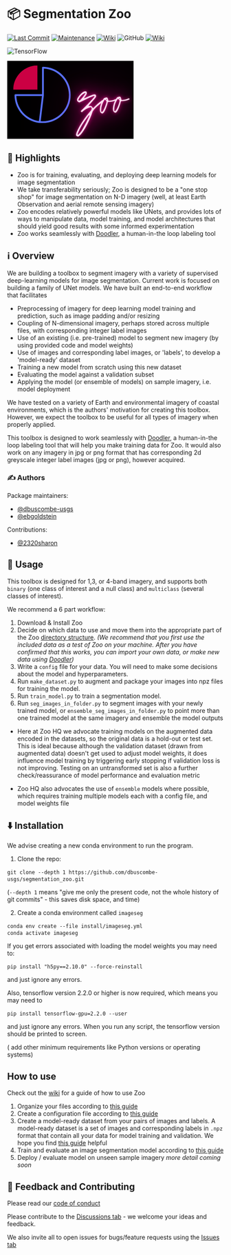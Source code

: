 # 📦 Segmentation Zoo
[![Last Commit](https://img.shields.io/github/last-commit/dbuscombe-usgs/segmentation_zoo)](
https://github.com/dbuscombe-usgs/segmentation_zoo/commits/main)
[![Maintenance](https://img.shields.io/badge/Maintained%3F-yes-green.svg)](https://github.com/dbuscombe-usgs/segmentation_zoo/graphs/commit-activity)
[![Wiki](https://img.shields.io/badge/wiki-documentation-forestgreen)](https://github.com/dbuscombe-usgs/segmentation_zoo/wiki)
![GitHub](https://img.shields.io/github/license/dbuscombe-usgs/segmentation_zoo)
[![Wiki](https://img.shields.io/badge/discussion-active-forestgreen)](https://github.com/dbuscombe-usgs/segmentation_zoo/discussions)

![TensorFlow](https://img.shields.io/badge/TensorFlow-%23FF6F00.svg?style=for-the-badge&logo=TensorFlow&logoColor=white)

![Zoo Logo](./zoo-logo.png)

## 🌟 Highlights

- Zoo is for training, evaluating, and deploying deep learning models for image segmentation
- We take transferability seriously; Zoo is designed to be a "one stop shop" for image segmentation on N-D imagery (well, at least Earth Observation and aerial remote sensing imagery)
- Zoo encodes relatively powerful models like UNets, and provides lots of ways to manipulate data, model training, and model architectures that should yield good results with some informed experimentation
- Zoo works seamlessly with [Doodler](https://github.com/dbuscombe-usgs/dash_doodler), a human-in-the loop labeling tool

## ℹ️ Overview

We are building a toolbox to segment imagery with a variety of supervised deep-learning models for image segmentation. Current work is focused on building a family of UNet models. We have built an end-to-end workflow that facilitates

* Preprocessing of imagery for deep learning model training and prediction, such as image padding and/or resizing
* Coupling of N-dimensional imagery, perhaps stored across multiple files, with corresponding integer label images
* Use of an existing (i.e. pre-trained) model to segment new imagery (by using provided code and model weights)
* Use of images and corresponding label images, or 'labels', to develop a 'model-ready' dataset
* Training a new model from scratch using this new dataset
* Evaluating the model against a validation subset
* Applying the model (or ensemble of models) on sample imagery, i.e. model deployment

We have tested on a variety of Earth and environmental imagery of coastal environments, which is the authors' motivation for creating this toolbox. However, we expect the toolbox to be useful for all types of imagery when properly applied.

This toolbox is designed to work seamlessly with [Doodler](https://github.com/dbuscombe-usgs/dash_doodler), a human-in-the loop labeling tool that will help you make training data for Zoo. It would also work on any imagery in jpg or png format that has corresponding 2d greyscale integer label images (jpg or png), however acquired.


### ✍️ Authors

Package maintainers:
* [@dbuscombe-usgs](https://github.com/dbuscombe-usgs)
* [@ebgoldstein](https://github.com/ebgoldstein)

Contributions:
* [@2320sharon](https://github.com/2320sharon)


## 🚀 Usage

This toolbox is designed for 1,3, or 4-band imagery, and supports both `binary` (one class of interest and a null class) and `multiclass` (several classes of interest).

We recommend a 6 part workflow:

1. Download & Install Zoo
2. Decide on which data to use and move them into the appropriate part of the Zoo [directory structure](#dir). *(We recommend that you first use the included data as a test of Zoo on your machine. After you have confirmed that this works, you can import your own data, or make new data using [Doodler](https://github.com/dbuscombe-usgs/dash_doodler))*
3. Write a `config` file for your data. You will need to make some decisions about the model and hyperparameters.
4. Run `make_dataset.py` to augment and package your images into npz files for training the model.  
5. Run `train_model.py` to train a segmentation model.
6. Run `seg_images_in_folder.py` to segment images with your newly trained model, or `ensemble_seg_images_in_folder.py` to point more than one trained model at the same imagery and ensemble the model outputs


* Here at Zoo HQ we advocate training models on the augmented data encoded in the datasets, so the original data is a hold-out or test set. This is ideal because although the validation dataset (drawn from augmented data) doesn't get used to adjust model weights, it does influence model training by triggering early stopping if validation loss is not improving. Testing on an untransformed set is also a further check/reassurance of model performance and evaluation metric

* Zoo HQ also advocates the use of `ensemble` models where possible, which requires training multiple models each with a config file, and model weights file


## ⬇️ Installation

We advise creating a new conda environment to run the program.

1. Clone the repo:

```
git clone --depth 1 https://github.com/dbuscombe-usgs/segmentation_zoo.git
```

(`--depth 1` means "give me only the present code, not the whole history of git commits" - this saves disk space, and time)

2. Create a conda environment called `imageseg`

```
conda env create --file install/imageseg.yml
conda activate imageseg
```

If you get errors associated with loading the model weights you may need to:

```
pip install "h5py==2.10.0" --force-reinstall
```

and just ignore any errors.

Also, tensorflow version 2.2.0 or higher is now required, which means you may need to

```
pip install tensorflow-gpu=2.2.0 --user
```

and just ignore any errors. When you run any script, the tensorflow version should be printed to screen.


( add other minimum requirements like Python versions or operating systems)


## How to use
Check out the [wiki](https://github.com/dbuscombe-usgs/segmentation_zoo/wiki) for a guide of how to use Zoo

1. Organize your files according to [this guide](https://github.com/dbuscombe-usgs/segmentation_zoo/wiki/Directory-Structure-and-Tests)
2. Create a configuration file according to [this guide](https://github.com/dbuscombe-usgs/segmentation_zoo/wiki/Creation-of-%60config%60-files)
3. Create a model-ready dataset from your pairs of images and labels. A model-ready dataset is a set of images and corresponding labels in `.npz` format that contain all your data for model training and validation. We hope you find [this guide]() helpful
4. Train and evaluate an image segmentation model according to [this guide](https://github.com/dbuscombe-usgs/segmentation_zoo/wiki/Train-an-image-segmentation-model)
5. Deploy / evaluate model on unseen sample imagery  *more detail coming soon*


## 💭 Feedback and Contributing

Please read our [code of conduct](https://github.com/dbuscombe-usgs/segmentation_zoo/blob/main/CODE_OF_CONDUCT.md)

Please contribute to the [Discussions tab](https://github.com/dbuscombe-usgs/segmentation_zoo/discussions) - we welcome your ideas and feedback.

We also invite all to open issues for bugs/feature requests using the [Issues tab](https://github.com/dbuscombe-usgs/segmentation_zoo/issues)
